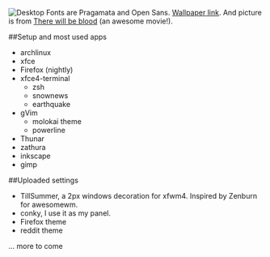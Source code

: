![Desktop](http://gniii.org/file/desktop.png)
Fonts are Pragamata and Open Sans. [Wallpaper link](http://wallbase.cc/similar/2607). And picture is from [There will be blood](http://www.imdb.com/title/tt0469494/) (an awesome movie!).

##Setup and most used apps

- archlinux
- xfce
- Firefox (nightly)
- xfce4-terminal
  - zsh
  - snownews
  - earthquake
- gVim
  - molokai theme
  - powerline
- Thunar
- zathura
- inkscape
- gimp

##Uploaded settings

- TillSummer, a 2px windows decoration for xfwm4. Inspired by Zenburn for awesomewm.
- conky, I use it as my panel.
- Firefox theme
- reddit theme

... more to come
